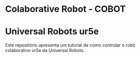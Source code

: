 # Colaborative Robot - COBOT
# Universal Robots ur5e

Este repostiório apresenta um tutorial de como controlar o robô colaborativo ur5e da Universal Robots. 
